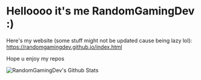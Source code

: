 # Helloooo it's me RandomGamingDev :)

Here's my website (some stuff might not be updated cause being lazy lol): </br>
https://randomgamingdev.github.io/index.html

Hope u enjoy my repos

![RandomGamingDev's Github Stats](https://github-readme-stats.vercel.app/api?username=RandomGamingDev&show_icons=true&theme=github_dark&count_private=true)
